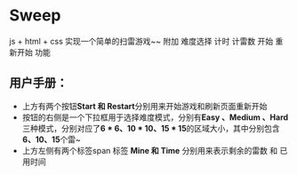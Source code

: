 # Sweep
js + html + css 实现一个简单的扫雷游戏~~ 附加 难度选择 计时 计雷数 开始 重新开始 功能

## 用户手册：
* 上方有两个按钮**Start 和 Restart**分别用来开始游戏和刷新页面重新开始
* 按钮的右侧是一个下拉框用于选择难度模式，分别有**Easy 、Medium 、Hard** 三种模式，分别对应了**6 * 6、10 * 10、15 * 15**的区域大小，其中分别包含**6、10、15**个雷~
* 上方左侧有两个标签span 标签 **Mine 和 Time** 分别用来表示剩余的雷数 和 已用时间 
